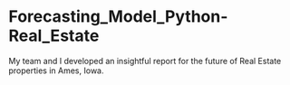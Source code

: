 # Forecasting_Model_Python-Real_Estate
My team and I developed an insightful report for the future of Real Estate properties in Ames, Iowa.
